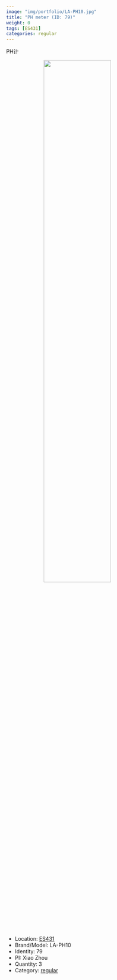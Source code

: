 ```yaml
---
image: "img/portfolio/LA-PH10.jpg"
title: "PH meter (ID: 79)"
weight: 0
tags: [ES431]
categories: regular
---
```


PH计

<!--more-->

<img src="../../img/portfolio/LA-PH10.jpg" width="60%" style="display: block; margin: auto;">

- Location: [ES431](../../tags/es431)
- Brand/Model: LA-PH10
- Identity: 79
- PI: Xiao Zhou
- Quantity: 3
- Category: [regular](../../categories/regular)






